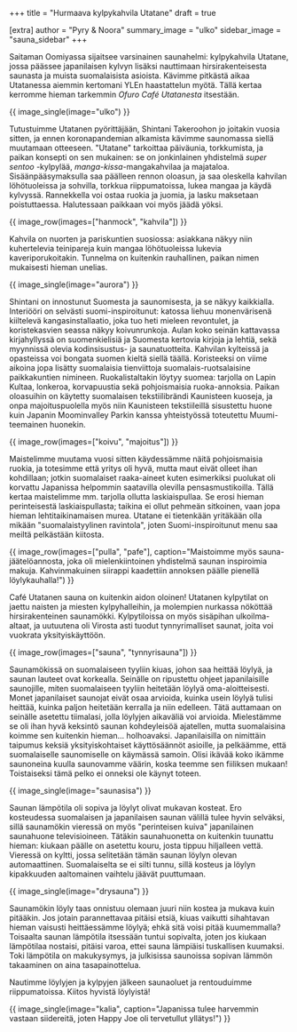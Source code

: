 +++
title = "Hurmaava kylpykahvila Utatane"
draft = true

[extra]
author = "Pyry & Noora"
summary_image = "ulko"
sidebar_image = "sauna_sidebar"
+++

Saitaman Oomiyassa sijaitsee varsinainen saunahelmi: kylpykahvila Utatane, jossa päässee japanilaisen kylvyn lisäksi
nauttimaan hirsirakenteisesta saunasta ja muista suomalaisista asioista. Kävimme pitkästä aikaa Utatanessa aiemmin kertomani
YLEn haastattelun myötä. Tällä kertaa kerromme hieman tarkemmin *Ofuro Café Utatanesta* itsestään.

<!-- more -->

{{ image_single(image="ulko") }}

Tutustuimme Utatanen pyörittäjään, Shintani Takeroohon jo joitakin vuosia sitten, ja ennen koronapandemian alkamista kävimme
saunomassa siellä muutamaan otteeseen. "Utatane" tarkoittaa päiväunia, torkkumista, ja paikan konsepti on sen mukainen: se
on jonkinlainen yhdistelmä *super sentoo* -kylpylää, *manga-kissa*-mangakahvilaa ja majataloa. Sisäänpääsymaksulla saa päälleen
rennon oloasun, ja saa oleskella kahvilan löhötuoleissa ja sohvilla, torkkua riippumatoissa, lukea mangaa ja käydä kylvyssä.
Rannekkella voi ostaa ruokia ja juomia, ja lasku maksetaan poistuttaessa. Halutessaan paikkaan voi myös jäädä yöksi.

{{ image_row(images=["hanmock", "kahvila"]) }}

Kahvila on nuorten ja pariskuntien suosiossa: asiakkana näkyy niin kuhertelevia teinipareja kuin mangaa löhötuoleissa lukevia
kaveriporukoitakin. Tunnelma on kuitenkin rauhallinen, paikan nimen mukaisesti hieman unelias.

{{ image_single(image="aurora") }}

Shintani on innostunut Suomesta ja saunomisesta, ja se näkyy kaikkialla.
Interiööri on selvästi suomi-inspiroitunut: katossa liehuu monenvärisenä kiiltelevä kangasinstallaatio,
joka tuo heti mieleen revontulet, ja koristekasvien seassa näkyy koivunrunkoja. Aulan koko seinän kattavassa kirjahyllyssä on suomenkielisiä ja Suomesta kertovia kirjoja ja lehtiä, sekä myynnissä olevia kodinsisustus- ja saunatuotteita.
Kahvilan kylteissä ja opasteissa voi bongata suomen kieltä siellä täällä. Koristeeksi on viime aikoina jopa lisätty suomalaisia
tienviittoja suomalais-ruotsalaisine paikkakuntien nimineen. Ruokalistaltakin löytyy suomea: tarjolla on Lapin Kultaa,
lonkeroa, korvapuustia sekä pohjoismaisia ruoka-annoksia. 
Paikan oloasuihin on käytetty suomalaisen tekstiilibrändi Kaunisteen kuoseja, ja onpa majoituspuolella myös niin Kaunisteen tekstiileillä sisustettu huone kuin Japanin Moominvalley Parkin kanssa yhteistyössä toteutettu Muumi-teemainen huonekin.

{{ image_row(images=["koivu", "majoitus"]) }}

Maistelimme muutama vuosi sitten käydessämme näitä pohjoismaisia ruokia, ja totesimme että yritys oli hyvä, mutta maut eivät
olleet ihan kohdillaan; jotkin suomalaiset raaka-aineet kuten esimerkiksi puolukat oli korvattu Japanissa helpommin saatavilla olevilla pensasmustikoilla.
Tällä kertaa maistelimme mm. tarjolla ollutta laskiaispullaa. Se erosi hieman perinteisestä laskiaispullasta; taikina ei ollut pehmeän
sitkoinen, vaan jopa hieman lehtitaikinamaisen murea. Utatane ei tietenkään yritäkään olla mikään "suomalaistyylinen ravintola",
joten Suomi-inspiroitunut menu saa meiltä pelkästään kiitosta.

{{ image_row(images=["pulla", "pafe"], caption="Maistoimme myös sauna-jäätelöannosta, joka oli mielenkiintoinen yhdistelmä saunan inspiroimia makuja. Kahvinmakuinen siirappi kaadettiin annoksen päälle pienellä löylykauhalla!") }}

Café Utatanen sauna on kuitenkin aidon oloinen! Utatanen kylpytilat on jaettu naisten ja miesten kylpyhalleihin,
ja molempien nurkassa nököttää hirsirakenteinen saunamökki. Kylpytiloissa on myös sisäpihan ulkoilma-altaat, ja uutuutena oli Virosta asti tuodut tynnyrimalliset saunat, joita voi vuokrata yksityiskäyttöön.

{{ image_row(images=["sauna", "tynnyrisauna"]) }}

Saunamökissä on suomalaiseen tyyliin kiuas, johon saa heittää löylyä, ja saunan lauteet ovat korkealla. Seinälle on ripustettu ohjeet
japanilaisille saunojille, miten suomalaiseen tyyliin heitetään löylyä oma-aloitteisesti. Monet japanilaiset
saunojat eivät osaa arvioida, kuinka usein löylyä tulisi heittää, kuinka paljon heitetään kerralla ja niin edelleen. Tätä auttamaan
on seinälle asetettu tiimalasi, jolla löylyjen aikaväliä voi arvioida. Mielestämme se oli ihan hyvä keksintö saunan kohdeyleisöä ajatellen,
mutta suomalaisina koimme sen kuitenkin hieman... holhoavaksi. Japanilaisilla on nimittäin taipumus keksiä yksityiskohtaiset käyttösäännöt asioille, ja pelkäämme, että suomalaiselle saunomiselle on käymässä samoin. Olisi ikävää koko ikämme saunoneina kuulla saunovamme väärin, koska
teemme sen fiiliksen mukaan! Toistaiseksi tämä pelko ei onneksi ole käynyt toteen.

{{ image_single(image="saunasisa") }}

Saunan lämpötila oli sopiva ja löylyt olivat mukavan kosteat. Ero kosteudessa suomalaisen ja japanilaisen saunan välillä tulee hyvin
selväksi, sillä saunamökin vieressä on myös "perinteisen kuiva" japanilainen saunahuone televisioineen. Tätäkin saunahuonetta on
kuitenkin tuunattu hieman: kiukaan päälle on asetettu kouru, josta tippuu hiljalleen vettä. Vieressä on kyltti,
jossa selitetään tämän saunan löylyn olevan automaattinen. Suomalaiselta se ei silti tunnu, sillä kosteus ja löylyn kipakkuuden
aaltomainen vaihtelu jäävät puuttumaan.

{{ image_single(image="drysauna") }}

Saunamökin löyly taas onnistuu olemaan juuri niin kostea ja mukava kuin pitääkin. Jos jotain parannettavaa pitäisi etsiä, kiuas vaikutti
sihahtavan hieman vaisusti heittäessämme löylyä; ehkä sitä voisi pitää kuumemmalla? Toisaalta saunan lämpötila itsessään tuntui sopivalta,
joten jos kiukaan lämpötilaa nostaisi, pitäisi varoa, ettei sauna lämpiäisi tuskallisen kuumaksi. Toki lämpötila on makukysymys, ja
julkisissa saunoissa sopivan lämmön takaaminen on aina tasapainottelua.

Nautimme löylyjen ja kylpyjen jälkeen saunaoluet ja rentouduimme riippumatoissa. Kiitos hyvistä löylyistä!

{{ image_single(image="kalia", caption="Japanissa tulee harvemmin vastaan siidereitä, joten Happy Joe oli tervetullut yllätys!") }}

